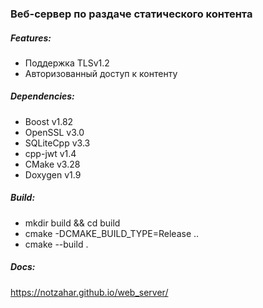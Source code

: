 ### Веб-сервер по раздаче статического контента

##### Features:
- Поддержка TLSv1.2
- Авторизованный доступ к контенту

##### Dependencies:
- Boost v1.82
- OpenSSL v3.0
- SQLiteCpp v3.3
- cpp-jwt v1.4
- CMake v3.28
- Doxygen v1.9

##### Build:
- mkdir build && cd build
- cmake -DCMAKE_BUILD_TYPE=Release ..
- cmake --build .

##### Docs:
https://notzahar.github.io/web_server/
